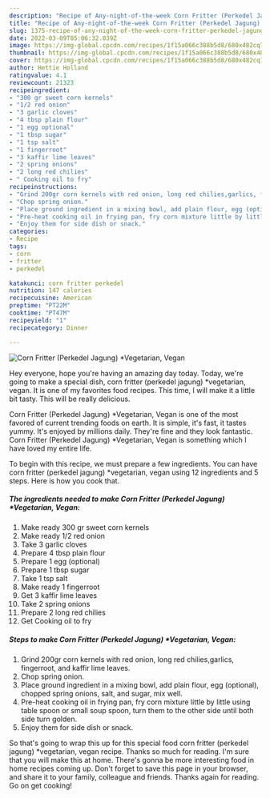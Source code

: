 ```yaml
---
description: "Recipe of Any-night-of-the-week Corn Fritter (Perkedel Jagung) *Vegetarian, Vegan"
title: "Recipe of Any-night-of-the-week Corn Fritter (Perkedel Jagung) *Vegetarian, Vegan"
slug: 1375-recipe-of-any-night-of-the-week-corn-fritter-perkedel-jagung-vegetarian-vegan
date: 2022-03-09T05:06:32.039Z
image: https://img-global.cpcdn.com/recipes/1f15a066c388b5d8/680x482cq70/corn-fritter-perkedel-jagung-vegetarian-vegan-recipe-main-photo.jpg
thumbnail: https://img-global.cpcdn.com/recipes/1f15a066c388b5d8/680x482cq70/corn-fritter-perkedel-jagung-vegetarian-vegan-recipe-main-photo.jpg
cover: https://img-global.cpcdn.com/recipes/1f15a066c388b5d8/680x482cq70/corn-fritter-perkedel-jagung-vegetarian-vegan-recipe-main-photo.jpg
author: Hettie Holland
ratingvalue: 4.1
reviewcount: 21323
recipeingredient:
- "300 gr sweet corn kernels"
- "1/2 red onion"
- "3 garlic cloves"
- "4 tbsp plain flour"
- "1 egg optional"
- "1 tbsp sugar"
- "1 tsp salt"
- "1 fingerroot"
- "3 kaffir lime leaves"
- "2 spring onions"
- "2 long red chilies"
- " Cooking oil to fry"
recipeinstructions:
- "Grind 200gr corn kernels with red onion, long red chilies,garlics, fingerroot, and kaffir lime leaves."
- "Chop spring onion."
- "Place ground ingredient in a mixing bowl, add plain flour, egg (optional), chopped spring onions, salt, and sugar, mix well."
- "Pre-heat cooking oil in frying pan, fry corn mixture little by little using table spoon or small soup spoon, turn them to the other side until both side turn golden."
- "Enjoy them for side dish or snack."
categories:
- Recipe
tags:
- corn
- fritter
- perkedel

katakunci: corn fritter perkedel 
nutrition: 147 calories
recipecuisine: American
preptime: "PT22M"
cooktime: "PT47M"
recipeyield: "1"
recipecategory: Dinner

---
```



![Corn Fritter (Perkedel Jagung) *Vegetarian, Vegan](https://img-global.cpcdn.com/recipes/1f15a066c388b5d8/680x482cq70/corn-fritter-perkedel-jagung-vegetarian-vegan-recipe-main-photo.jpg)

Hey everyone, hope you're having an amazing day today. Today, we're going to make a special dish, corn fritter (perkedel jagung) *vegetarian, vegan. It is one of my favorites food recipes. This time, I will make it a little bit tasty. This will be really delicious.

Corn Fritter (Perkedel Jagung) *Vegetarian, Vegan is one of the most favored of current trending foods on earth. It is simple, it's fast, it tastes yummy. It's enjoyed by millions daily. They're fine and they look fantastic. Corn Fritter (Perkedel Jagung) *Vegetarian, Vegan is something which I have loved my entire life.




To begin with this recipe, we must prepare a few ingredients. You can have corn fritter (perkedel jagung) *vegetarian, vegan using 12 ingredients and 5 steps. Here is how you cook that.

<!--inarticleads1-->

##### The ingredients needed to make Corn Fritter (Perkedel Jagung) *Vegetarian, Vegan:

1. Make ready 300 gr sweet corn kernels
1. Make ready 1/2 red onion
1. Take 3 garlic cloves
1. Prepare 4 tbsp plain flour
1. Prepare 1 egg (optional)
1. Prepare 1 tbsp sugar
1. Take 1 tsp salt
1. Make ready 1 fingerroot
1. Get 3 kaffir lime leaves
1. Take 2 spring onions
1. Prepare 2 long red chilies
1. Get  Cooking oil to fry




<!--inarticleads2-->

##### Steps to make Corn Fritter (Perkedel Jagung) *Vegetarian, Vegan:

1. Grind 200gr corn kernels with red onion, long red chilies,garlics, fingerroot, and kaffir lime leaves.
1. Chop spring onion.
1. Place ground ingredient in a mixing bowl, add plain flour, egg (optional), chopped spring onions, salt, and sugar, mix well.
1. Pre-heat cooking oil in frying pan, fry corn mixture little by little using table spoon or small soup spoon, turn them to the other side until both side turn golden.
1. Enjoy them for side dish or snack.




So that's going to wrap this up for this special food corn fritter (perkedel jagung) *vegetarian, vegan recipe. Thanks so much for reading. I'm sure that you will make this at home. There's gonna be more interesting food in home recipes coming up. Don't forget to save this page in your browser, and share it to your family, colleague and friends. Thanks again for reading. Go on get cooking!
